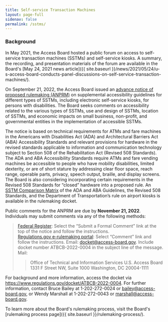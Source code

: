 ```yaml
---
title: Self-service Transaction Machines
layout: page-full
sidenav: false
permalink: /sstms/
--- 
```


### Background

In May 2021, the Access Board hosted a public forum on access to self-service transaction machines (SSTMs) and self-service kiosks. A summary, the recording, and presentation materials of the forum are available in the Board's [May 24, 2021 news article]({{ site.baseurl }}/news/2021/05/24/u-s-access-board-conducts-panel-discussions-on-self-service-transaction-machines/).

On September 21, 2022, the Access Board issued an [advance notice of proposed rulemaking (ANPRM)](https://www.federalregister.gov/documents/2022/09/21/2022-20470/americans-with-disabilities-act-accessibility-guidelines-for-buildings-and-facilities-architectural) on supplemental accessibility guidelines for different types of SSTMs, including electronic self-service kiosks, for persons with disabilities. The Board seeks comments on accessibility related to the various types of SSTMs, use and design of SSTMs, location of SSTMs, and economic impacts on small business, non-profit, and governmental entities in the implementation of accessible SSTMs.  

The notice is based on technical requirements for ATMs and fare machines in the Americans with Disabilities Act (ADA) and Architectural Barriers Act (ABA) Accessibility Standards and relevant provisions for hardware in the revised standards applicable to information and communication technology subject to Section 508 of the Rehabilitation Act (Revised 508 Standards). The ADA and ABA Accessibility Standards require ATMs and fare vending machines be accessible to people who have mobility disabilities, limited dexterity, or are of short stature by addressing clear floor space, reach range, operable parts, privacy, speech output, braille, and display screens. The Board is also considering incorporating certain requirements in the Revised 508 Standards for “closed” hardware into a proposed rule. An [SSTM Comparison Matrix](https://downloads.regulations.gov/ATBCB-2022-0004-0002/attachment_1.docx) of the ADA and ABA Guidelines, the Revised 508 Standards, and the Department of Transportation’s rule on airport kiosks is available in the rulemaking docket.  

Public comments for the ANPRM are due by **November 21, 2022**. Individuals may submit comments via any of the following methods: 

> [Federal Register](https://www.federalregister.gov/documents/2022/09/21/2022-20470/americans-with-disabilities-act-accessibility-guidelines-for-buildings-and-facilities-architectural): Select the “Submit a Formal Comment” link at the top of the notice and follow the instructions.  
> [Regulations.gov e-rulemaking portal](https://www.regulations.gov/document/ATBCB-2022-0004-0001): Select “Comment” link and follow the instructions. 
> Email: <docket@access-board.gov>. Include docket number ATBCB-2022-0004 in the subject line of the message.  
> Mail:  
>> Office of Technical and Information Services 
>> U.S. Access Board  
>> 1331 F Street NW, Suite 1000
>> Washington, DC 20004-1111  

For background and more information, access the docket via https://www.regulations.gov/docket/ATBCB-2022-0004.  For further information, contact Bruce Bailey at 1-202-272-0024 or <bailey@access-board.gov>, or Wendy Marshall at 1-202-272-0043 or <marshall@access-board.gov>.

To learn more about the Board's rulemaking process, visit the Board's [rulemaking process page]({{ site.baseurl }}/rulemaking-process/).
